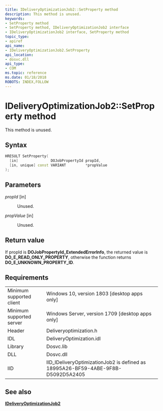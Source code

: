 ```yaml
---
title: IDeliveryOptimizationJob2::SetProperty method
description: This method is unused.
keywords:
- SetProperty method
- SetProperty method, IDeliveryOptimizationJob2 interface
- IDeliveryOptimizationJob2 interface, SetProperty method
topic_type:
- apiref
api_name:
- IDeliveryOptimizationJob2.SetProperty
api_location:
- dosvc.dll
api_type:
- COM
ms.topic: reference
ms.date: 01/18/2018
ROBOTS: INDEX,FOLLOW
---
```


# IDeliveryOptimizationJob2::SetProperty method

This method is unused.

## Syntax

```C++
HRESULT SetProperty(
  [in]               DOJobPropertyId propId,
  [in, unique] const VARIANT         *propValue
);
```

## Parameters

<dl> <dt>

*propId* \[in\]
</dt> <dd>

Unused.

</dd> <dt>

*propValue* \[in\]
</dt> <dd>

Unused.

</dd> </dl>

## Return value

If propId is **DOJobPropertyId_ExtendedErrorInfo**, the returned value is **DO_E_READ_ONLY_PROPERTY**, otherwise the function returns **DO_E_UNKNOWN_PROPERTY_ID**.

## Requirements

|                           |                                                                                  |
|---------------------------|----------------------------------------------------------------------------------|
| Minimum supported client  | Windows 10, version 1803 \[desktop apps only\]                                   |
| Minimum supported server  | Windows Server, version 1709 \[desktop apps only\]                               |
| Header                    | Deliveryoptimization.h                                                           |
| IDL                       | DeliveryOptimization.idl                                                         |
| Library                   | Dosvc.lib                                                                        |
| DLL                       | Dosvc.dll                                                                        |
| IID                       | IID_IDeliveryOptimizationJob2 is defined as 18995A26-BF59-4ABE-9F8B-D5092D5A2405 |

## See also

[**IDeliveryOptimizationJob2**](ideliveryoptimizationjob2.md)

